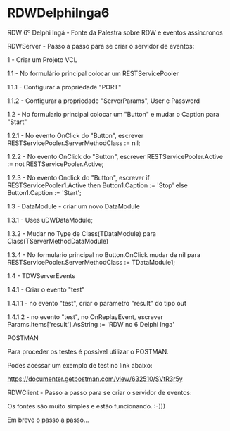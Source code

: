 # RDWDelphiInga6
RDW 6º Delphi Ingá -  Fonte da Palestra sobre RDW e eventos assíncronos

RDWServer - Passo a passo para se criar o servidor de eventos:

1 - Criar um Projeto VCL

1.1 - No formulário principal colocar um RESTServicePooler

1.1.1 - Configurar a propriedade "PORT"

1.1.2 - Configurar a propriedade "ServerParams", User e Password 

1.2 - No formulario principal colocar um "Button" e mudar o Caption para "Start"

1.2.1 - No evento OnClick do "Button", escrever RESTServicePooler.ServerMethodClass := nil;

1.2.2 - No evento OnClick do "Button", escrever RESTServicePooler.Active := not RESTServicePooler.Active;

1.2.3 - No evento Onclick do "Button", escrever   if RESTServicePooler1.Active then
    Button1.Caption := 'Stop'
  else
    Button1.Caption := 'Start';

1.3 - DataModule - criar um novo DataModule

1.3.1 - Uses uDWDataModule;

1.3.2 - Mudar no Type de Class(TDataModule) para Class(TServerMethodDataModule)

1.3.4 - No formulario principal no Button.OnClick mudar de nil para RESTServicePooler.ServerMethodClass := TDataModule1;

1.4 - TDWServerEvents

1.4.1 - Criar o evento "test"

1.4.1.1 - no evento "test", criar o parametro "result" do tipo out

1.4.1.2 - no evento "test", no OnReplayEvent, escrever Params.Items['result'].AsString := 'RDW no 6 Delphi Inga'
			


POSTMAN 

Para proceder os testes é possível utilizar o POSTMAN.

Podes acessar um exemplo de test no link abaixo:

https://documenter.getpostman.com/view/632510/SVtR3r5y



RDWClient - Passo a passo para se criar o servidor de eventos:

Os fontes são muito simples e estão funcionando. :-)))

Em breve o passo a passo...
